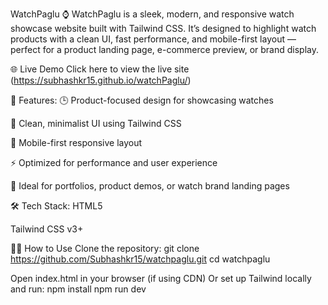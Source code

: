 WatchPaglu ⌚
WatchPaglu is a sleek, modern, and responsive watch showcase website built with Tailwind CSS. It’s designed to highlight watch products with a clean UI, fast performance, and mobile-first layout — perfect for a product landing page, e-commerce preview, or brand display.

🌐 Live Demo
Click here to view the live site (https://subhashkr15.github.io/watchPaglu/)


🚀 Features:
🕒 Product-focused design for showcasing watches

🎨 Clean, minimalist UI using Tailwind CSS

📱 Mobile-first responsive layout

⚡ Optimized for performance and user experience

💼 Ideal for portfolios, product demos, or watch brand landing pages



🛠️ Tech Stack:
HTML5

Tailwind CSS v3+

🧑‍💻 How to Use
Clone the repository: git clone https://github.com/Subhashkr15/watchpaglu.git
cd watchpaglu

Open index.html in your browser (if using CDN)
Or set up Tailwind locally and run: npm install
npm run dev



